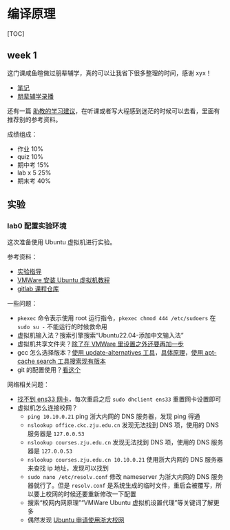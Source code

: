 # 编译原理

[TOC]

## week 1

这门课咸鱼暄做过朋辈辅学，真的可以让我省下很多整理的时间，感谢 xyx！

- [笔记](https://www.yuque.com/xianyuxuan/coding/compiler)
- [朋辈辅学录播](https://space.bilibili.com/18777618/channel/collectiondetail?sid=288316&ctype=0)

还有一篇 [助教的学习建议](https://www.cc98.org/topic/5641876)，在听课或者写大程感到迷茫的时候可以去看，里面有推荐别的参考资料。

成绩组成：

- 作业 10%
- quiz 10%
- 期中考 15%
- lab x 5 25%
- 期末考 40%

## 实验

### lab0 配置实验环境

这次准备使用 Ubuntu 虚拟机进行实验。

参考资料：

- [实验指导](https://accsys.pages.zjusct.io/accipit/environment/)
- [VMWare 安装 Ubuntu 虚拟机教程](https://blog.csdn.net/qq_43374681/article/details/129248167)
- [gitlab 课程仓库](https://accsys.pages.zjusct.io/accipit/environment/)

一些问题：

- `pkexec` 命令表示使用 root 运行指令，`pkexec chmod 444 /etc/sudoers` 在 `sudo su -` 不能运行的时候救命用
- 虚拟机输入法？搜索引擎搜索“Ubuntu22.04-添加中文输入法”
- 虚拟机共享文件夹？[除了在 VMWare 里设置之外还要再加一步](https://blog.csdn.net/weixin_54051652/article/details/128316296)
- gcc 怎么选择版本？[使用 update-alternatives 工具](https://www.jianshu.com/p/f66eed3a3a25)，[具体原理](https://askubuntu.com/questions/233190/what-exactly-does-update-alternatives-do)，[使用 apt-cache search 工具搜索现有版本](https://www.jianshu.com/p/b6e24ebd53ef)
- git 的配置使用？[看这个](https://blog.csdn.net/beishanyingluo/article/details/107451921)

网络相关问题：

- [找不到 ens33 网卡](https://blog.csdn.net/qq_41969790/article/details/103222251)，每次重启之后 `sudo dhclient ens33` 重置网卡设置即可
- 虚拟机怎么连接校网？
    - `ping 10.10.0.21` ping 浙大内网的 DNS 服务器，发现 ping 得通
    - `nslookup office.ckc.zju.edu.cn` 发现无法找到 DNS 项，使用的 DNS 服务器是 `127.0.0.53`
    - `nslookup courses.zju.edu.cn` 发现无法找到 DNS 项，使用的 DNS 服务器是 `127.0.0.53`
    - `nslookup courses.zju.edu.cn 10.10.0.21` 使用浙大内网的 DNS 服务器来查找 ip 地址，发现可以找到
    - `sudo nano /etc/resolv.conf` 修改 nameserver 为浙大内网的 DNS 服务器就行了。但是 `resolv.conf` 是系统生成的临时文件，重启会被覆写，所以要上校网的时候还要重新修改一下配置
    - 搜索“校网内网原理”“VMWare Ubuntu 虚拟机设置代理”等关键词了解更多
    - 偶然发现 [Ubuntu 申请使用浙大校网](https://blog.csdn.net/qq_24118527/article/details/88323889)